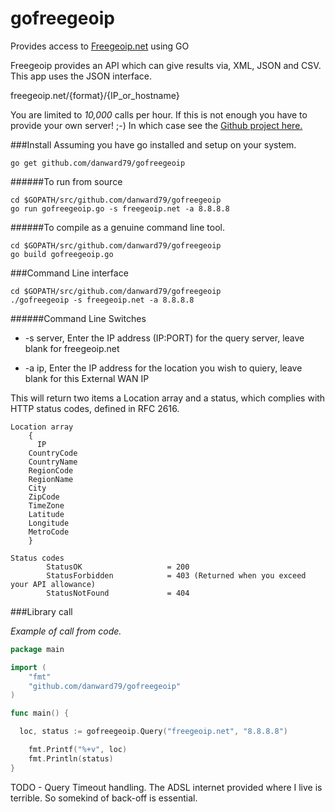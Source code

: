 gofreegeoip
===========

Provides access to [Freegeoip.net](https://freegeoip.net/?q=8.8.8.8) using GO

Freegeoip provides an API which can give results via, XML, JSON and CSV. This app uses the JSON interface.

freegeoip.net/{format}/{IP_or_hostname}

You are limited to *10,000* calls per hour. If this is not enough you have to provide your own server! ;-) In which case see the [Github project here.](https://github.com/fiorix/freegeoip)

###Install
Assuming you have go installed and setup on your system.
```shell
go get github.com/danward79/gofreegeoip
```
######To run from source
```shell
cd $GOPATH/src/github.com/danward79/gofreegeoip
go run gofreegeoip.go -s freegeoip.net -a 8.8.8.8
```
######To compile as a genuine command line tool.
```shell
cd $GOPATH/src/github.com/danward79/gofreegeoip
go build gofreegeoip.go
```
###Command Line interface
```shell
cd $GOPATH/src/github.com/danward79/gofreegeoip
./gofreegeoip -s freegeoip.net -a 8.8.8.8
```
######Command Line Switches

-	-s server, Enter the IP address (IP:PORT) for the query server, leave blank for freegeoip.net

-	-a ip, Enter the IP address for the location you wish to quiery, leave blank for this External WAN IP

This will return two items a Location array and a status, which complies with HTTP status codes, defined in RFC 2616.

```
Location array
    {
      IP
  	CountryCode
  	CountryName
  	RegionCode  
  	RegionName  
  	City
  	ZipCode
  	TimeZone
  	Latitude
  	Longitude
  	MetroCode
    }
```

```
Status codes
        StatusOK                   = 200
        StatusForbidden            = 403 (Returned when you exceed your API allowance)
        StatusNotFound             = 404
```

###Library call

*Example of call from code.*

```Go
package main

import (
	"fmt"
	"github.com/danward79/gofreegeoip"
)

func main() {

  loc, status := gofreegeoip.Query("freegeoip.net", "8.8.8.8")

	fmt.Printf("%+v", loc)
	fmt.Println(status)
}
```

TODO - Query Timeout handling. The ADSL internet provided where I live is terrible. So somekind of back-off is essential.

